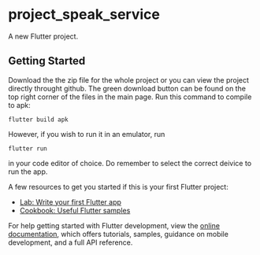 # project_speak_service

A new Flutter project.

## Getting Started

Download the the zip file for the whole project or you can view the project directly throught github. The green download button can be found on the top right corner of the files in the main page. Run this command to compile to apk:

```
flutter build apk
```

However, if you wish to run it in an emulator, run 
```
flutter run
```
 in your code editor of choice. Do remember to select the correct deivice to run the app. 

A few resources to get you started if this is your first Flutter project:

- [Lab: Write your first Flutter app](https://docs.flutter.dev/get-started/codelab)
- [Cookbook: Useful Flutter samples](https://docs.flutter.dev/cookbook)

For help getting started with Flutter development, view the
[online documentation](https://docs.flutter.dev/), which offers tutorials,
samples, guidance on mobile development, and a full API reference.
